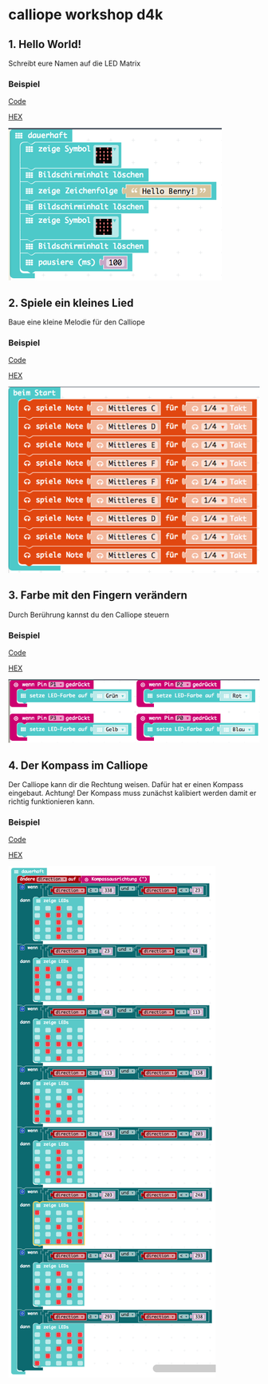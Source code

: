 # calliope workshop d4k

## 1. Hello World!

Schreibt eure Namen auf die LED Matrix

### Beispiel

[Code](01_hello-world/01_hello-world.js)

[HEX](01_hello-world/01_hello-world.hex)

![](01_hello-world/01_hello-world.png)

## 2. Spiele ein kleines Lied 

Baue eine kleine Melodie für den Calliope

### Beispiel

[Code](02_music/02_music.js)

[HEX](02_music/02_music.hex)

![](02_music/02_music.png)

## 3. Farbe mit den Fingern verändern

Durch Berührung kannst du den Calliope steuern

### Beispiel

[Code](03_touch/03_touch.js)

[HEX](03_touch/03_touch.hex)

![](03_touch/03_touch.png)

## 4. Der Kompass im Calliope

Der Calliope kann dir die Rechtung weisen. Dafür hat er einen Kompass eingebaut.
Achtung! Der Kompass muss zunächst kalibiert werden damit er richtig funktionieren kann.

### Beispiel

[Code](04_compass/04_compass.js)

[HEX](04_compass/04_compass.hex)

![](04_compass/04_compass.png)